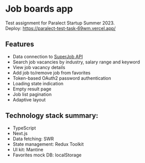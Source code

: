 # Job boards app

Test assignment for Paralect Startup Summer 2023.  
Deploy: https://paralect-test-task-69wm.vercel.app/

## Features

- Data connection to [SuperJob API](https://api.superjob.ru/)
- Search job vacancies by industry, salary range and keyword
- View job vacancy details
- Add job to/remove job from favorites
- Token-based OAuth2 password authentication
- Loading state indication
- Empty result page
- Job list pagination
- Adaptive layout

## Technology stack summary:

- TypeScript
- Next.js
- Data fetching: SWR
- State management: Redux Toolkit
- UI kit: Mantine
- Favorites mock DB: localStorage
